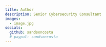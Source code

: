 ```yaml
---
title: Author
description: Senior Cybersecurity Consultant
images:
  - image.jpg
socials:
  github: sandsoncosta
  # paypal: sandsoncosta
---
```

